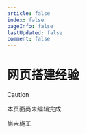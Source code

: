 ```yaml
---
article: false
index: false
pageInfo: false
lastUpdated: false
comment: false
---
```

# 网页搭建经验

> [!caution]
> 本页面尚未编辑完成

尚未施工